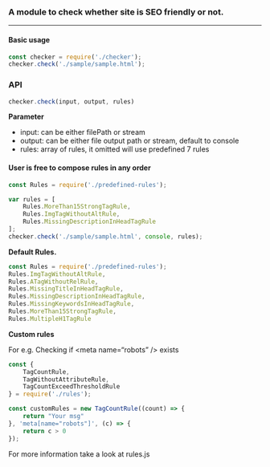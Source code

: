 ### A module to check whether site is SEO friendly or not.
---

#### Basic usage

```javascript
const checker = require('./checker');
checker.check('./sample/sample.html');
```

### API

```javascript
checker.check(input, output, rules)
```
**Parameter**
- input: can be either filePath or stream
- output: can be either file output path or stream, default to console
- rules: array of rules, it omitted will use predefined 7 rules



#### User is free to compose rules in any order

```javascript
const Rules = require('./predefined-rules');

var rules = [
	Rules.MoreThan15StrongTagRule,
	Rules.ImgTagWithoutAltRule,
	Rules.MissingDescriptionInHeadTagRule
];
checker.check('./sample/sample.html', console, rules);
```
**Default Rules.**

```javascript
const Rules = require('./predefined-rules');
Rules.ImgTagWithoutAltRule,
Rules.ATagWithoutRelRule,
Rules.MissingTitleInHeadTagRule,
Rules.MissingDescriptionInHeadTagRule,
Rules.MissingKeywordsInHeadTagRule,
Rules.MoreThan15StrongTagRule,
Rules.MultipleH1TagRule
```

**Custom rules**

For e.g. Checking if &lt;meta name=“robots” /&gt; exists

```javascript
const {
	TagCountRule,
	TagWithoutAttributeRule,
	TagCountExceedThresholdRule
} = require('./rules');

const customRules = new TagCountRule((count) => {
	return "Your msg"
}, 'meta[name="robots"]', (c) => {
	return c > 0
});
```
For more information take a look at rules.js

